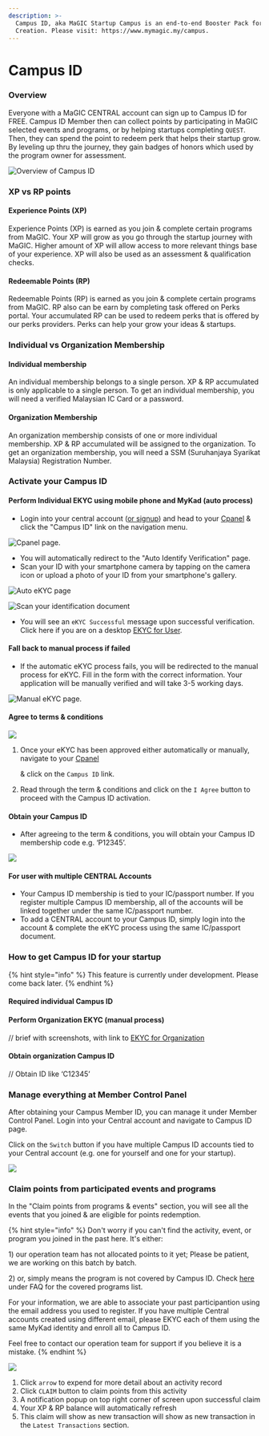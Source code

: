 ```yaml
---
description: >-
  Campus ID, aka MaGIC Startup Campus is an end-to-end Booster Pack for Startup
  Creation. Please visit: https://www.mymagic.my/campus.
---
```


# Campus ID

### Overview

Everyone with a MaGIC CENTRAL account can sign up to Campus ID for FREE. Campus ID Member then can collect points by participating in MaGIC selected events and programs, or by helping startups completing `QUEST`. Then, they can spend the point to redeem perk that helps their startup grow. By leveling up thru the journey, they gain badges of honors which used by the program owner for assessment.

![Overview of Campus ID](../../.gitbook/assets/screenshot-2021-04-21-at-10.02.50-pm.png)

### XP vs RP points

#### Experience Points \(XP\)

Experience Points \(XP\) is earned as you join & complete certain programs from MaGIC. Your XP will grow as you go through the startup journey with MaGIC. Higher amount of XP will allow access to more relevant things base of your experience. XP will also be used as an assessment & qualification checks.

#### Redeemable Points \(RP\)

Redeemable Points \(RP\) is earned as you join & complete certain programs from MaGIC. RP also can be earn by completing task offered on Perks portal. Your accumulated RP can be used to redeem perks that is offered by our perks providers. Perks can help your grow your ideas & startups.

### Individual vs Organization Membership

#### Individual membership

An individual membership belongs to a single person. XP & RP accumulated is only applicable to a single person. To get an individual membership, you will need a verified Malaysian IC Card or a password.

#### Organization Membership

An organization membership consists of one or more individual membership. XP & RP accumulated will be assigned to the organization. To get an organization membership, you will need a SSM \(Suruhanjaya Syarikat Malaysia\) Registration Number. 

### Activate your Campus ID

#### Perform Individual EKYC using mobile phone and MyKad \(auto process\)

* Login into your central account \([or signup](../../for-frontend-users/magic-account.md)\) and head to your [Cpanel](https://central.mymagic.my/cpanel/) & click the "Campus ID" link on the navigation menu.

![Cpanel page.](../../.gitbook/assets/img_7979.jpg)

* You will automatically redirect to the "Auto Identify Verification" page. 
* Scan your ID with your smartphone camera by tapping on the camera icon or upload a photo of your ID from your smartphone's gallery.

![Auto eKYC page](../../.gitbook/assets/capture2.png)

![Scan your identification document](../../.gitbook/assets/download.jpeg)

* You will see an  `eKYC Successful` message upon successful verification.  Click here if you are on a desktop [EKYC for User](../ekyc/#ekyc-for-user).

#### Fall back to manual process if failed

* If the automatic eKYC process fails, you will be redirected to the manual process for eKYC. Fill in the form with the correct information. Your application will be manually verified and will take 3-5 working days.

![Manual eKYC page.](../../.gitbook/assets/capture3.png)

#### Agree to terms & conditions

![](../../.gitbook/assets/screenshot-2021-04-21-at-10.49.55-pm.png)

1. Once your eKYC has been approved either automatically or manually, navigate to your [Cpanel](https://central.mymagic.my/cpanel/) 

    & click on the `Campus ID` link.

2. Read through the term & conditions and click on the `I Agree` button to proceed with the Campus ID activation.

#### Obtain your Campus ID

* After agreeing to the term & conditions, you will obtain your Campus ID membership code e.g. ‘P12345’.

![](../../.gitbook/assets/img_7981.jpg)

#### For user with multiple CENTRAL Accounts

* Your Campus ID membership is tied to your IC/passport number. If you register multiple Campus ID membership, all of the accounts will be linked together under the same IC/passport number.
* To add a CENTRAL account to your Campus ID, simply login into the account & complete the eKYC process using the same IC/passport document. 

### How to get Campus ID for your startup

{% hint style="info" %}
This feature is currently under development. Please come back later.
{% endhint %}

#### Required individual Campus ID

#### Perform Organization EKYC \(manual process\)

// brief with screenshots, with link to [EKYC for Organization](../ekyc/#ekyc-for-organisation)

#### Obtain organization Campus ID

// Obtain ID like ‘C12345’

### Manage everything at Member Control Panel

After obtaining your Campus Member ID, you can manage it under Member Control Panel. Login into your Central account and navigate to Campus ID page.

Click on the `Switch` button if you have multiple Campus ID accounts tied to your Central account \(e.g. one for yourself and one for your startup\).

![](../../.gitbook/assets/screenshot-2021-04-21-at-10.06.12-pm.png)

### Claim points from participated events and programs

In the "Claim points from programs & events" section, you will see all the events that you joined & are eligible for points redemption. 

{% hint style="info" %}
Don't worry if you can't find the activity, event, or program you joined in the past here. It's either: 

1\) our operation team has not allocated points to it yet; Please be patient, we are working on this batch by batch.

2\) or, simply means the program is not covered by Campus ID. Check [here](https://www.mymagic.my/campus) under FAQ for the covered programs list. 

For your information, we are able to associate your past participantion using the email address you used to register. If you have multiple Central accounts created using different email, please  EKYC each of them using the same MyKad identity and enroll all to Campus ID.

Feel free to contact our operation team for support if you believe it is a mistake.
{% endhint %}

![](../../.gitbook/assets/screenshot-2021-04-21-at-10.16.00-pm.png)

1. Click `arrow` to expend for more detail about an activity record
2. Click `CLAIM` button to claim points from this activity
3. A notification popup on top right corner of screen upon successful claim
4. Your XP & RP balance will automatically refresh
5. This claim will show as new transaction will show as new transaction in the `Latest Transactions` section.

### 







